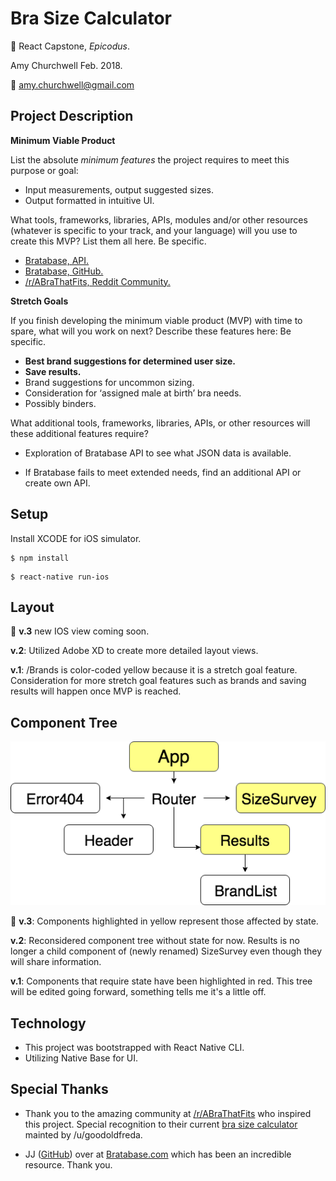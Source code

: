 # Bra Size Calculator
:bikini: React Capstone, _Epicodus_.

Amy Churchwell Feb. 2018.

:email: amy.churchwell@gmail.com

## Project Description

**Minimum Viable Product**

List the absolute *minimum features* the project requires to meet this purpose or goal:

* Input measurements, output suggested sizes.
* Output formatted in intuitive UI.

What tools, frameworks, libraries, APIs, modules and/or other resources (whatever is specific to your track, and your language) will you use to create this MVP? List them all here. Be specific.

* [Bratabase, API.](http://developers.bratabase.com/)
* [Bratabase, GitHub.](https://github.com/bratabase)
* [/r/ABraThatFits, Reddit Community.](https://www.reddit.com/r/ABraThatFits/wiki/bradata)

**Stretch Goals**

If you finish developing the minimum viable product (MVP) with time to spare, what will you work on next? Describe these features here: Be specific.

* **Best brand suggestions for determined user size.**
* **Save results.**
* Brand suggestions for uncommon sizing.
* Consideration for ‘assigned male at birth’ bra needs.
* Possibly binders.

What additional tools, frameworks, libraries, APIs, or other resources will these additional features require?

* Exploration of Bratabase API to see what JSON data is available.

* If Bratabase fails to meet extended needs, find an additional API or create own API.

## Setup

Install XCODE for iOS simulator.

```
$ npm install
```

```
$ react-native run-ios
```

## Layout

:pushpin: **v.3** new IOS view coming soon.

**v.2**: Utilized Adobe XD to create more detailed layout views.

**v.1**: /Brands is color-coded yellow because it is a stretch goal feature. Consideration for more stretch goal features such as brands and saving results will happen once MVP is reached.

## Component Tree

![component tree](https://raw.githubusercontent.com/amychurchwell/Bra-Size-Calculator/master/app/assets/componenttree_v3.png)

:pushpin: **v.3**: Components highlighted in yellow represent those affected by state.

**v.2**: Reconsidered component tree without state for now. Results is no longer a child component of (newly renamed) SizeSurvey even though they will share information.

**v.1**: Components that require state have been highlighted in red. This tree will be edited going forward, something tells me it's a little off.

## Technology

* This project was bootstrapped with React Native CLI.
* Utilizing Native Base for UI.


## Special Thanks

* Thank you to the amazing community at [/r/ABraThatFits](https://www.reddit.com/r/ABraThatFits/) who inspired this project.
Special recognition to their current [bra size calculator](http://abrathatfits.org/calculator.php) mainted by /u/goodoldfreda.

* JJ ([GitHub](https://github.com/jjdelc)) over at [Bratabase.com](http://bratabase.com) which has been an incredible resource. Thank you.

